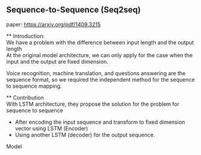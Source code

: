 

## Sequence-to-Sequence (Seq2seq)

paper: https://arxiv.org/pdf/1409.3215</br>

** Introduction:</br> 
We have a problem with the difference between input length and the output length </br>
At the original model architecture, we can only apply for the case when the input and the output are fixed dimension.</br>

Voice recognition, machine translation, and questions answering are the sequence format, so we required the independent method for the sequence to sequence mapping.</br>

** Contribution</br>
With LSTM architecture, they propose the solution for the problem for sequence to sequence</br>

- After encoding the input sequence and transform to fixed dimension vector using LSTM (Encoder)</br>
- Using another LSTM (decoder) for the output sequence.</br>

Model



